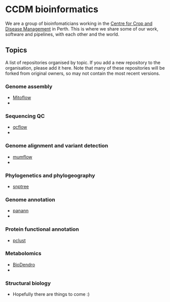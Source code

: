 # CCDM bioinformatics

We are a group of bioinfomaticians working in the [Centre for Crop and Disease Management](http://ccdm.com.au/) in Perth.
This is where we share some of our work, software and pipelines, with each other and the world.


## Topics

A list of repositories organised by topic.
If you add a new repository to the organisation, please add it here.
Note that many of these repositories will be forked from original owners, so
may not contain the most recent versions.

### Genome assembly

- [Mitoflow](https://github.com/ccdmb/mitoflows://github.com/ccdmb/mitoflow)
-


### Sequencing QC

- [qcflow](https://github.com/ccdmb/qcflow)
-


### Genome alignment and variant detection

- [mumflow](https://github.com/ccdmb/mumflow)
-


### Phylogenetics and phylogeography

- [snptree](https://github.com/ccdmb/snptree)


### Genome annotation

- [panann](https://github.com/ccdmb/panann)
-


### Protein functional annotation

- [pclust](https://github.com/ccdmb/pclust)


### Metabolomics

- [BioDendro](https://github.com/ccdmb/BioDendro)
-


### Structural biology

- Hopefully there are things to come :)
